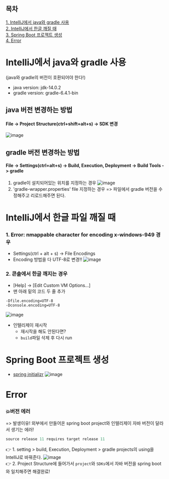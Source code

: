 ## 목차
[1. IntelliJ에서 java와 gradle 사용](#IntelliJ에서-java와-gradle-사용)  
[2. IntelliJ에서 한글 깨질 때](#IntelliJ에서-한글-파일-깨질-때)  
[3. Spring Boot 프로젝트 생성](#Spring-Boot-프로젝트-생성)  
[4. Error](#Error)


# IntelliJ에서 java와 gradle 사용
(java와 gradle의 버전이 호환되어야 한다!)
- java version: jdk-14.0.2
- gradle version: gradle-6.4.1-bin

## java 버전 변경하는 방법
#### File -> Project Structure(ctrl+shift+alt+s) -> SDK 변경
![image](https://user-images.githubusercontent.com/78733700/175238650-41f0a983-8533-418b-88b1-a2d263f1be25.png)
## gradle 버전 변경하는 방법
#### File -> Settings(ctrl+alt+s) -> Build, Execution, Deployment -> Build Tools -> gradle 
1. gradle이 설치되어있는 위치를 지정하는 경우 
![image](https://user-images.githubusercontent.com/78733700/175237259-98966c46-90a3-4661-82f8-bedc434a0d61.png)
2. 'gradle-wrapper.properties' file 지정하는 경우 => 파일에서 gradle 버전을 수정해주고 리로드해주면 된다.


# IntelliJ에서 한글 파일 깨질 때
### 1. Error: nmappable character for encoding x-windows-949 경우
  - Settings(ctrl + alt + s) -> File Encodings
  - Encoding 방법을 다 UTF-8로 변경!!
![image](https://user-images.githubusercontent.com/78733700/177230088-399477de-ce2c-404a-bca8-aba94f82b9a8.png)

### 2. 콘솔에서 한글 깨지는 경우
  - [Help] -> [Edit Custom VM Options...]
  - 맨 아래 밑의 코드 두 줄 추가
  ```
  -Dfile.encoding=UTF-8
  -Dconsole.encoding=UTF-8
  ```
  ![image](https://user-images.githubusercontent.com/78733700/177230253-f82f4e44-ec85-4932-b3c8-8beeb9883a91.png)

  - 인텔리제이 재시작
    + 재시작을 해도 안된다면?
    + `build`파일 삭제 후 다시 run
<!-- 참고링크: https://beemiel.tistory.com/4 -->

# Spring Boot 프로젝트 생성
- [spring initializr](https://start.spring.io/)
![image](https://user-images.githubusercontent.com/78733700/182294531-3addbc3e-7a17-4ecb-b9fe-2c37dd50d43b.png)


# Error
### :boom:버전 에러
=> 발생이유! 외부에서 만들어온 spring boot project와 인텔리제이 자바 버전이 달라서 생기는 에러!  
```java
source release 11 requires target release 11
```
:point_right: 1. setting > build, Execution, Deployment > gradle projects의 using을 IntelliJ로 바꿔준다.
![image](https://user-images.githubusercontent.com/78733700/182502883-c7ad0fac-3dec-4563-bf5f-a5a1a563aec3.png)  
:point_right: 2. Project Structure에 들어가서 `project`와 `SDKs`에서 자바 버전을 spring boot와 일치해주면 해결완료!
<!-- 참고: https://oh-sh-2134.tistory.com/23  -->
